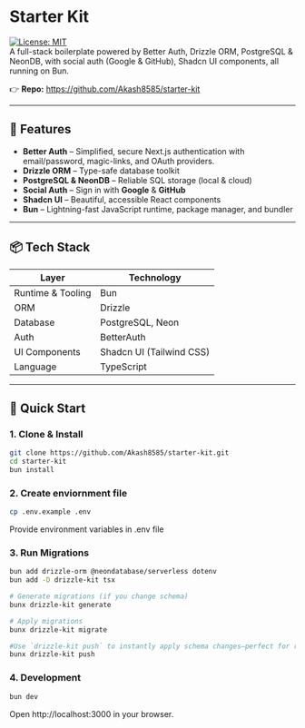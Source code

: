 # Starter Kit

[![License: MIT](https://img.shields.io/badge/License-MIT-blue.svg)](LICENSE)  
A full-stack boilerplate powered by Better Auth, Drizzle ORM, PostgreSQL & NeonDB, with social auth (Google & GitHub), Shadcn UI components, all running on Bun.

👉 **Repo:** https://github.com/Akash8585/starter-kit

---

## 🚀 Features

- **Better Auth** – Simplified, secure Next.js authentication with email/password, magic-links, and OAuth providers.
- **Drizzle ORM** – Type-safe database toolkit  
- **PostgreSQL & NeonDB** – Reliable SQL storage (local & cloud)  
- **Social Auth** – Sign in with **Google** & **GitHub**  
- **Shadcn UI** – Beautiful, accessible React components  
- **Bun** – Lightning-fast JavaScript runtime, package manager, and bundler  

---

## 📦 Tech Stack

| Layer             | Technology       |
| ----------------- | ---------------- |
| Runtime & Tooling | Bun              |
| ORM               | Drizzle          |
| Database          | PostgreSQL, Neon |
| Auth              | BetterAuth     |
| UI Components     | Shadcn UI (Tailwind CSS) |
| Language          | TypeScript       |

---

## 🔧 Quick Start

### 1. Clone & Install

```bash
git clone https://github.com/Akash8585/starter-kit.git
cd starter-kit
bun install

```

### 2. Create enviornment file

```bash
cp .env.example .env
```
Provide environment variables in .env file

### 3. Run Migrations

```bash
bun add drizzle-orm @neondatabase/serverless dotenv
bun add -D drizzle-kit tsx

# Generate migrations (if you change schema)
bunx drizzle-kit generate

# Apply migrations
bunx drizzle-kit migrate

#Use `drizzle-kit push` to instantly apply schema changes—perfect for rapid local testing without migration files.
bunx drizzle-kit push

```

### 4. Development

```bash
bun dev
```
Open http://localhost:3000 in your browser.






